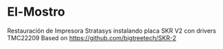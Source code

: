 # El-Mostro
Restauración de Impresora Stratasys instalando placa SKR V2 con drivers TMC22209
Based on https://github.com/bigtreetech/SKR-2
